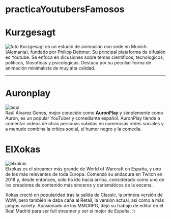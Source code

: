 # practicaYoutubersFamosos
# __Kurzgesagt__
![foto](https://pbs.twimg.com/media/D19YYXtXQAA0pbD.jpg)
Kurzgesagt es un estudio de animación con sede en Munich (Alemania), fundado por Philipp Dettmer.
Su principal plataforma de difusión es Youtube.
Se enfoca en dicusiones sobre temas científicos, tecnologicos, politicos, filosoficas y psicologicas.
Destaca por su peculiar forma de animación minimalista de muy alta calidad.

---
# __Auronplay__
![aqui](https://static1.abc.es/media/sociedad/2019/11/17/auronplay-kTT--620x349@abc.jpg)  
Raúl Álvarez Genes, mejor conocido como **AuronPlay** y simplemente como Auron, es un popular YouTuber y comediante español. AuronPlay tiende a comentar videos de otras personas subidas en numerosas redes sociales y a menudo combina la crítica social, el humor negro y la comedia.

# ElXokas
![elxokas](https://pbs.twimg.com/media/E-DCjRIWEAYVFTq?format=jpg&name=small)<br>
Elxokas es el streamer más grande de World of Warcraft en España, y uno de los más relevantes de toda Europa. Comenzó su andadura en Twitch en 2018 y, desde entonces, solo ha ido hacia arriba, considerado como uno de los creadores de contenido más sinceros y carismáticos de la escena.

Xokas creció en popularidad tras la salida de Classic, la primera versión de WoW, pero también le daba caña al Retail, la versión actual, así como a más juegos variety. Apasionado de los MMORPG, dejó su trabajo de editor en el Real Madrid para ser full streamer y ser el mejor de España.  :)